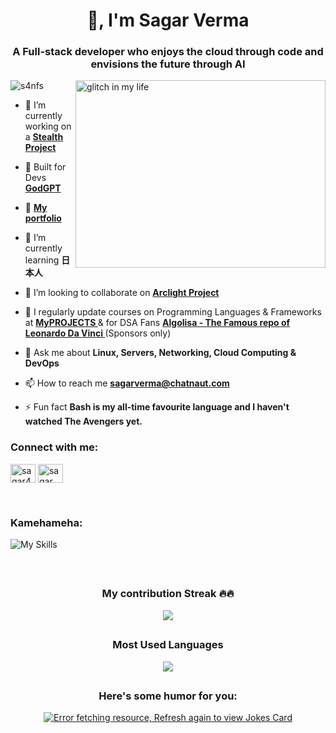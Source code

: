 <h1 align="center">👋, I'm Sagar Verma</h1>
<h3 align="center">A Full-stack developer who enjoys the cloud through code and envisions the future through AI</h3>

<a> <image align="right" src="https://i.imgur.com/qtHwfVs.gif" alt="glitch in my life" height="300" width="400" autoplay/></a>


<p align="left"> <img src="https://komarev.com/ghpvc/?username=s4nfs&label=Profile%20views&color=0e75b6&style=flat" alt="s4nfs" /> </p>

- 🔭 I’m currently working on a **[Stealth Project](https://github.com/S4nfs/Sekkeizu)**
- 🧠 Built for Devs **[GodGPT](http://godgpt.chatnaut.com/)**

- 📁 **[My portfolio](https://hall-of-projects.onrender.com/)**

- 🌱 I’m currently learning **日本人**

- 👯 I’m looking to collaborate on **[Arclight Project](https://github.com/Chatnaut/Arclight)**

- 📝 I regularly update courses on Programming Languages & Frameworks at **[MyPROJECTS ](https://github.com/S4nfs/MyPROJECTS)** & for DSA Fans **[Algolisa - The Famous repo of Leonardo Da Vinci ](https://github.com/S4nfs/Algolisa)** (Sponsors only)

- 💬 Ask me about **Linux, Servers, Networking, Cloud Computing & DevOps**

- 📫 How to reach me **sagarverma@chatnaut.com**

- ⚡ Fun fact **Bash is my all-time favourite language and I haven't watched The Avengers yet.**

<h3 align="left">Connect with me:</h3>
<p align="left">
<a href="https://twitter.com/sagar4nfs" target="blank"><img align="center" src="https://raw.githubusercontent.com/rahuldkjain/github-profile-readme-generator/master/src/images/icons/Social/twitter.svg" alt="sagar4nfs" height="30" width="40" /></a>
<a href="https://www.linkedin.com/in/sagar-verma-57ba6a1b0" target="blank"><img align="center" src="https://raw.githubusercontent.com/rahuldkjain/github-profile-readme-generator/master/src/images/icons/Social/linked-in-alt.svg" alt="sagar verma" height="30" width="40" /></a>
</p><br>

<h3 align="left">Kamehameha:</h3>

![My Skills](https://skillicons.dev/icons?i=aws,azure,react,redux,nodejs,apollo,bash,bootstrap,cloudflare,docker,express,git,github,graphql,js,jenkins,jquery,laravel,linux,mongodb,mysql,nginx,php,pug,tailwind,vite,vscode&perline=16)

<br>

## <h3 align="center">My contribution Streak 🔥🔥</h2>

<p align="center">
  <a href="#">
    <img src="https://github-readme-streak-stats.herokuapp.com/?user=S4nfs&theme=dark&hide_border=true&background=0D1117&stroke=0000"/>
  </a>
</p>

<!-- ## <h3 align="center">GitHub Stats</h3>

<p align="center">
  <a href="#">
  <img align="centre" src="https://github-readme-stats.vercel.app/api?username=S4nfs&count_private=true&include_all_commits=true&show_icons=true&title_color=007bff&text_color=e7e7e7&icon_color=007bff&bg_color=171c28" />
  </a>
</p>
-->

## <h3 align="center">Most Used Languages</h3>

<p align="center">
  <a href="#">
  <img align="centre" src="https://github-readme-stats.vercel.app/api/top-langs/?username=S4nfs&theme=blue-grey&layout=compact&langs_count=10" />
  </a>
</p>

## <h3 align="center">Here's some humor for you:</h3>

<p align="center">
  <a href="#">
  <img src="https://readme-jokes.vercel.app/api" alt="Error fetching resource, Refresh again to view Jokes Card" />
  </a>
</p>
